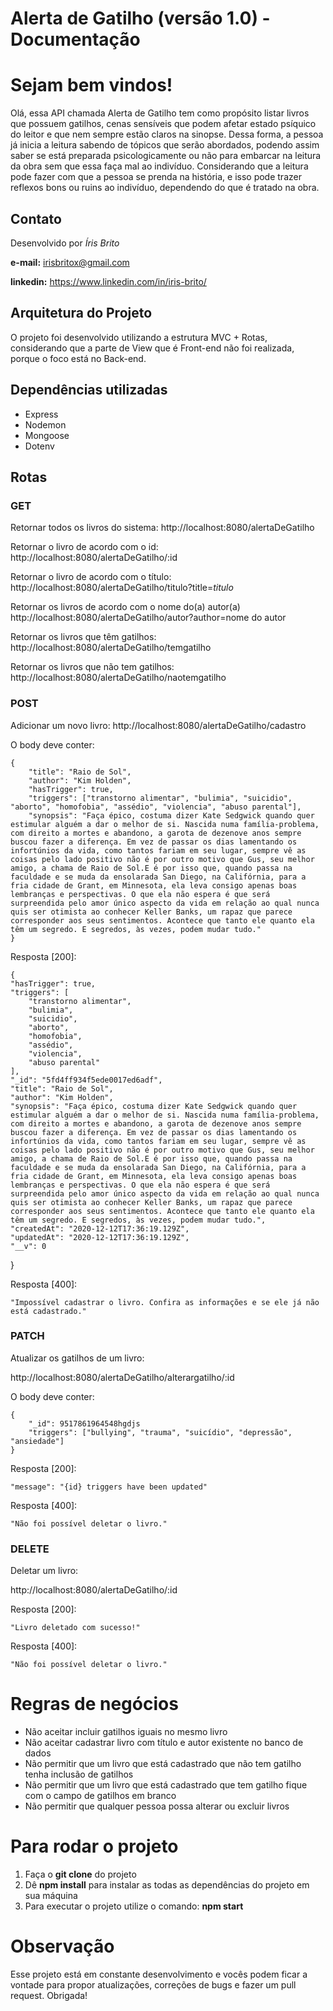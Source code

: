 # Alerta de Gatilho (versão 1.0) - Documentação

# Sejam bem vindos!
Olá, essa API chamada Alerta de Gatilho tem como propósito listar livros que possuem gatilhos, cenas sensíveis que podem afetar estado psíquico do leitor e que nem sempre estão claros na sinopse. Dessa forma, a pessoa já inicia a leitura sabendo de tópicos que serão abordados, podendo assim saber se está preparada psicologicamente ou não para embarcar na leitura da obra sem que essa faça mal ao indivíduo. Considerando que a leitura pode fazer com que a pessoa se prenda na história, e isso pode trazer reflexos bons ou ruins ao indivíduo, dependendo do que é tratado na obra.

## Contato
Desenvolvido por *Íris Brito*

**e-mail:** irisbritox@gmail.com

**linkedin:** https://www.linkedin.com/in/iris-brito/

## Arquitetura do Projeto
O projeto foi desenvolvido utilizando a estrutura MVC + Rotas, considerando que a parte de View que é Front-end não foi realizada, porque o foco está no Back-end.

## Dependências utilizadas
 - Express
 - Nodemon
 - Mongoose
 - Dotenv

## Rotas

### GET 
Retornar todos os livros do sistema:
http://localhost:8080/alertaDeGatilho 

Retornar o livro de acordo com o id:
http://localhost:8080/alertaDeGatilho/:id

Retornar o livro de acordo com o título:
http://localhost:8080/alertaDeGatilho/titulo?title=*titulo*

Retornar os livros de acordo com o nome do(a) autor(a)
http://localhost:8080/alertaDeGatilho/autor?author=nome do autor

Retornar os livros que têm gatilhos:
http://localhost:8080/alertaDeGatilho/temgatilho

Retornar os livros que não tem gatilhos:
http://localhost:8080/alertaDeGatilho/naotemgatilho

### POST
Adicionar um novo livro:
http://localhost:8080/alertaDeGatilho/cadastro

O body deve conter:

    {
        "title": "Raio de Sol",
        "author": "Kim Holden",
        "hasTrigger": true,
        "triggers": ["transtorno alimentar", "bulimia", "suicidio", "aborto", "homofobia", "assédio", "violencia", "abuso parental"],
        "synopsis": "Faça épico, costuma dizer Kate Sedgwick quando quer estimular alguém a dar o melhor de si. Nascida numa família-problema, com direito a mortes e abandono, a garota de dezenove anos sempre buscou fazer a diferença. Em vez de passar os dias lamentando os infortúnios da vida, como tantos fariam em seu lugar, sempre vê as coisas pelo lado positivo não é por outro motivo que Gus, seu melhor amigo, a chama de Raio de Sol.E é por isso que, quando passa na faculdade e se muda da ensolarada San Diego, na Califórnia, para a fria cidade de Grant, em Minnesota, ela leva consigo apenas boas lembranças e perspectivas. O que ela não espera é que será surpreendida pelo amor único aspecto da vida em relação ao qual nunca quis ser otimista ao conhecer Keller Banks, um rapaz que parece corresponder aos seus sentimentos. Acontece que tanto ele quanto ela têm um segredo. E segredos, às vezes, podem mudar tudo."
    }


Resposta [200]:

    {
    "hasTrigger": true,
    "triggers": [
        "transtorno alimentar",
        "bulimia",
        "suicidio",
        "aborto",
        "homofobia",
        "assédio",
        "violencia",
        "abuso parental"
    ],
    "_id": "5fd4ff934f5ede0017ed6adf",
    "title": "Raio de Sol",
    "author": "Kim Holden",
    "synopsis": "Faça épico, costuma dizer Kate Sedgwick quando quer estimular alguém a dar o melhor de si. Nascida numa família-problema, com direito a mortes e abandono, a garota de dezenove anos sempre buscou fazer a diferença. Em vez de passar os dias lamentando os infortúnios da vida, como tantos fariam em seu lugar, sempre vê as coisas pelo lado positivo não é por outro motivo que Gus, seu melhor amigo, a chama de Raio de Sol.E é por isso que, quando passa na faculdade e se muda da ensolarada San Diego, na Califórnia, para a fria cidade de Grant, em Minnesota, ela leva consigo apenas boas lembranças e perspectivas. O que ela não espera é que será surpreendida pelo amor único aspecto da vida em relação ao qual nunca quis ser otimista ao conhecer Keller Banks, um rapaz que parece corresponder aos seus sentimentos. Acontece que tanto ele quanto ela têm um segredo. E segredos, às vezes, podem mudar tudo.",
    "createdAt": "2020-12-12T17:36:19.129Z",
    "updatedAt": "2020-12-12T17:36:19.129Z",
    "__v": 0
}

Resposta [400]:

    "Impossível cadastrar o livro. Confira as informações e se ele já não está cadastrado."

### PATCH

Atualizar os gatilhos de um livro:

http://localhost:8080/alertaDeGatilho/alterargatilho/:id

O body deve conter: 

    { 
	    "_id": 9517861964548hgdjs
	    "triggers": ["bullying", "trauma", "suicídio", "depressão", "ansiedade"]   
    }

Resposta [200]:

    "message": "{id} triggers have been updated"


Resposta [400]:

    "Não foi possível deletar o livro."


### DELETE

Deletar um livro:

http://localhost:8080/alertaDeGatilho/:id

Resposta [200]:

    "Livro deletado com sucesso!"

Resposta [400]:

    "Não foi possível deletar o livro."


# Regras de negócios

- Não aceitar incluir gatilhos iguais no mesmo livro
- Não aceitar cadastrar livro com título e autor existente no banco de dados
- Não permitir que um livro que está cadastrado que não tem gatilho tenha inclusão de gatilhos
- Não permitir que um livro que está cadastrado que tem gatilho fique com o campo de gatilhos em branco
- Não permitir que qualquer pessoa possa alterar ou excluir livros


# Para rodar o projeto

 1. Faça o **git clone** do projeto
 2. Dê **npm install**  para instalar as todas as dependências do projeto em sua máquina
 3. Para executar o projeto utilize o comando: **npm start**


# Observação

Esse projeto está em constante desenvolvimento e vocês podem ficar a vontade para propor atualizações, correções de bugs e fazer um pull request. Obrigada!